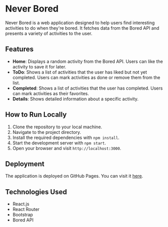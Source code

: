# Never Bored

Never Bored is a web application designed to help users find interesting activities to do when they're bored. It fetches data from the Bored API and presents a variety of activities to the user.

## Features

- **Home**: Displays a random activity from the Bored API. Users can like the activity to save it for later.
- **ToDo**: Shows a list of activities that the user has liked but not yet completed. Users can mark activities as done or remove them from the list.
- **Completed**: Shows a list of activities that the user has completed. Users can mark activities as their favorites.
- **Details**: Shows detailed information about a specific activity.

## How to Run Locally

1. Clone the repository to your local machine.
2. Navigate to the project directory.
3. Install the required dependencies with `npm install`.
4. Start the development server with `npm start`.
5. Open your browser and visit `http://localhost:3000`.

## Deployment

The application is deployed on GitHub Pages. You can visit it [here](https://lr1ke.github.io/TasksApp/#/).

## Technologies Used

- React.js
- React Router
- Bootstrap
- Bored API
